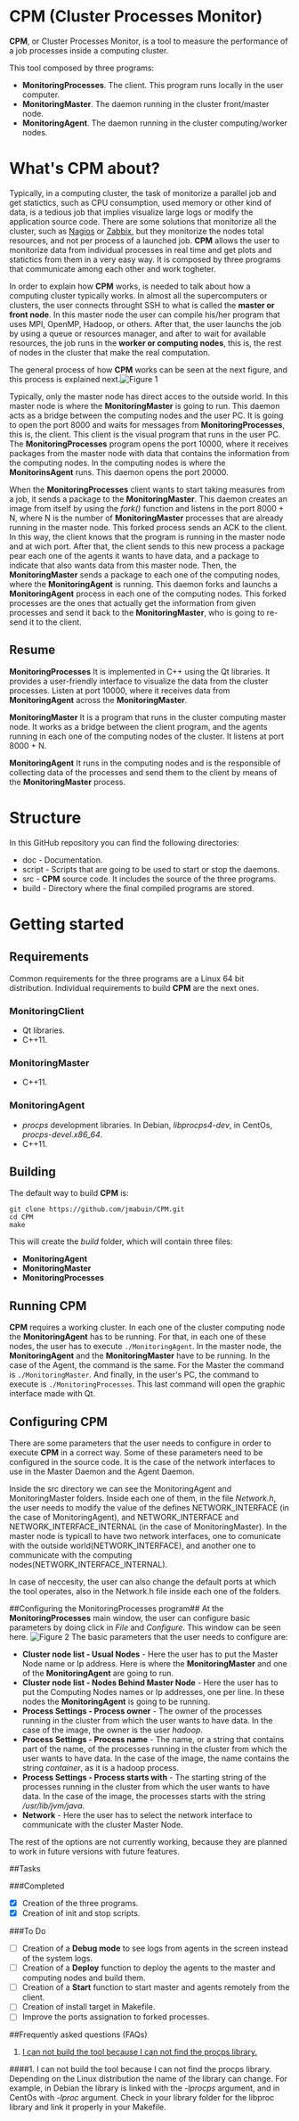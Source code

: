 # CPM (Cluster Processes Monitor)
**CPM**, or Cluster Processes Monitor, is a tool to measure the performance of a job processes inside a computing cluster.

This tool composed by three programs:

* **MonitoringProcesses**. The client. This program runs locally in the user computer.
* **MonitoringMaster**. The daemon running in the cluster front/master node.
* **MonitoringAgent**. The daemon running in the cluster computing/worker nodes.

# What's CPM about? #
Typically, in a computing cluster, the task of monitorize a parallel job and get statictics, such as CPU consumption, used memory or other kind of data, is a tedious job that implies visualize large logs or modify the application source code. There are some solutions that monitorize all the cluster, such as [Nagios][1] or [Zabbix][2], but they monitorize the nodes total resources, and not per process of a launched job. **CPM** allows the user to monitorize data from individual processes in real time and get plots and statictics from them in a very easy way. It is composed by three programs that communicate among each other and work togheter.

In order to explain how **CPM** works, is needed to talk about how a computing cluster typically works. In almost all the supercomputers or clusters, the user connects throught SSH to what is called the **master or front node**. In this master node the user can compile his/her program that uses MPI, OpenMP, Hadoop, or others. After that, the user launchs the job by using a queue or resources manager, and after to wait for available resources, the job runs in the **worker or computing nodes**, this is, the rest of nodes in the cluster that make the real computation.

The general process of how **CPM** works can be seen at the next figure, and this process is explained next.![Figure 1](/doc/Images/Diagrama2.png) 

Typically, only the master node has direct acces to the outside world. In this master node is where the **MonitoringMaster** is going to run. This daemon acts as a bridge between the computing nodes and the user PC. It is going to open the port 8000 and waits for messages from **MonitoringProcesses**, this is, the client. This client is the visual program that runs in the user PC. The **MonitoringProcesses** program opens the port 10000, where it receives packages from the master node with data that contains the information from the computing nodes. In the computing nodes is where the **MonitorinsAgent** runs. This daemon opens the port 20000.

When the **MonitoringProcesses** client wants to start taking measures from a job, it sends a package to the **MonitoringMaster**. This daemon creates an image from itself by using the *fork()* function and listens in the port 8000 + N, where N is the number of **MonitoringMaster** processes that are already running in the master node. This forked process sends an ACK to the client. In this way, the client knows that the program is running in the master node and at wich port. After that, the client sends to this new process a package pear each one of the agents it wants to have data, and a package to indicate that also wants data from this master node. Then, the **MonitoringMaster** sends a package to each one of the computing nodes, where the **MonitoringAgent** is running. This daemon forks and launchs a **MonitoringAgent** process in each one of the computing nodes. This forked processes are the ones that actually get the information from given processes and send it back to the **MonitoringMaster**, who is going to re-send it to the client.

## Resume ##
**MonitoringProcesses**
It is implemented in C++ using the Qt libraries. It provides a user-friendly interface to visualize the data from the cluster processes. Listen at port 10000, where it receives data from **MonitoringAgent** across the **MonitoringMaster**.

**MonitoringMaster**
It is a program that runs in the cluster computing master node. It works as a bridge between the client program, and the agents running in each one of the computing nodes of the cluster. It listens at port 8000 + N.

**MonitoringAgent**
It runs in the computing nodes and is the responsible of collecting data of the processes and send them to the client by means of the **MonitoringMaster** process.

# Structure #
In this GitHub repository you can find the following directories:

* doc - Documentation.
* script - Scripts that are going to be used to start or stop the daemons.
* src - **CPM** source code. It includes the source of the three programs.
* build - Directory where the final compiled programs are stored.

# Getting started #

## Requirements ##
Common requirements for the three programs are a Linux 64 bit distribution. Individual requirements to build **CPM** are the next ones.

### MonitoringClient ###

* Qt libraries.
* C++11.

### MonitoringMaster ###

* C++11.

### MonitoringAgent ###

* *procps* development libraries. In Debian, *libprocps4-dev*, in CentOs, *procps-devel.x86_64*.
* C++11.


## Building
The default way to build **CPM** is:

	git clone https://github.com/jmabuin/CPM.git
	cd CPM
	make
		
This will create the *build* folder, which will contain three files:

* **MonitoringAgent**
* **MonitoringMaster**
* **MonitoringProcesses**

## Running CPM ##
**CPM** requires a working cluster. In each one of the cluster computing node the **MonitoringAgent** has to be running. For that, in each one of these nodes, the user has to execute `./MonitoringAgent`. In the master node, the **MonitoringAgent** and the **MonitoringMaster** have to be running. In the case of the Agent, the command is the same. For the Master the command is `./MonitoringMaster`. And finally, in the user's PC, the command to execute is `./MonitoringProcesses`. This last command will open the graphic interface made with Qt.

## Configuring CPM ##

There are some parameters that the user needs to configure in order to execute **CPM** in a correct way. Some of these parameters need to be configured in the source code. It is the case of the network interfaces to use in the Master Daemon and the Agent Daemon.

Inside the src directory we can see the MonitoringAgent and MonitoringMaster folders. Inside each one of them, in the file *Network.h*, the user needs to modify the value of the defines NETWORK\_INTERFACE (in the case of MonitoringAgent), and NETWORK\_INTERFACE and NETWORK\_INTERFACE\_INTERNAL (in the case of MonitoringMaster). In the master node is typicall to have two network interfaces, one to comunicate with the outside world(NETWORK\_INTERFACE), and another one to communicate with the computing nodes(NETWORK\_INTERFACE\_INTERNAL).

In case of neccesity, the user can also change the default ports at which the tool operates, also in the Network.h file inside each one of the folders.

##Configuring the MonitoringProcesses program##
At the **MonitoringProcesses** main window, the user can configure basic parameters by doing click in *File* and *Configure*. This window can be seen here. ![Figure 2](/doc/Images/Configuring.png)
The basic parameters that the user needs to configure are:

* **Cluster node list - Usual Nodes** - Here the user has to put the Master Node name or Ip address. Here is where the **MonitoringMaster** and one of the **MonitoringAgent** are going to run.
* **Cluster node list - Nodes Behind Master Node** - Here the user has to put the Computing Nodes names or Ip addresses, one per line. In these nodes the **MonitoringAgent** is going to be running.
* **Process Settings - Process owner** - The owner of the processes running in the cluster from which the user wants to have data. In the case of the image, the owner is the user *hadoop*.
* **Process Settings - Process name** - The name, or a string that contains part of the name, of the processes running in the cluster from which the user wants to have data. In the case of the image, the name contains the string *container*, as it is a hadoop process.
* **Process Settings - Process starts with** - The starting string of the processes running in the cluster from which the user wants to have data. In the case of the image, the processes starts with the string */usr/lib/jvm/java*.
* **Network** - Here the user has to select the network interface to communicate with the cluster Master Node.

The rest of the options are not currently working, because they are planned to work in future versions with future features.

##Tasks

###Completed

- [x] Creation of the three programs.
- [x] Creation of init and stop scripts.

###To Do

- [ ] Creation of a **Debug mode** to see logs from agents in the screen instead of the system logs.
- [ ] Creation of a **Deploy** function to deploy the agents to the master and computing nodes and build them.
- [ ] Creation of a **Start** function to start master and agents remotely from the client.
- [ ] Creation of install target in Makefile.
- [ ] Improve the ports assignation to forked processes.

##Frequently asked questions (FAQs)

1. [I can not build the tool because I can not find the procps library.](#building1)

####<a name="building1"></a>1. I can not build the tool because I can not find the procps library.
Depending on the Linux distribution the name of the library can change. For example, in Debian the library is linked with the *-lprocps* argument, and in CentOs with *-lproc* argument. Check in your library folder for the libproc library and link it properly in your Makefile.

[1]: https://www.nagios.org/
[2]: http://www.zabbix.com/
